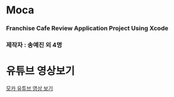 # Moca
### Franchise Cafe Review Application Project Using Xcode
### 제작자 : 송예진 외 4명

# 유튜브 영상보기
[모카 유튜브 영상 보기](https://www.youtube.com/watch?v=MXj7nv9pw9E, "moca link")

